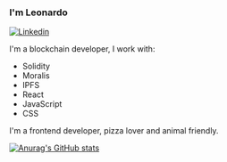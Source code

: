 <h3>I'm Leonardo</h3>

[![Linkedin](https://img.shields.io/badge/LinkedIn-0077B5?style=for-the-badge&logo=linkedin&logoColor=white)](https://www.linkedin.com/in/leonardo-enrique-pacheco-bencomo)

I'm a blockchain developer, I work with:

- Solidity
- Moralis
- IPFS
- React
- JavaScript
- CSS


I'm a frontend developer, pizza lover and animal friendly.

[![Anurag's GitHub stats](https://github-readme-stats.vercel.app/api?username=leopacheco18)](https://github.com/anuraghazra/github-readme-stats)

